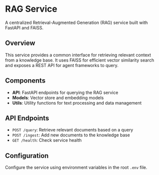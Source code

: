 # RAG Service

A centralized Retrieval-Augmented Generation (RAG) service built with FastAPI and FAISS.

## Overview

This service provides a common interface for retrieving relevant context from a knowledge base. It uses FAISS for efficient vector similarity search and exposes a REST API for agent frameworks to query.

## Components

- **API**: FastAPI endpoints for querying the RAG service
- **Models**: Vector store and embedding models
- **Utils**: Utility functions for text processing and data management

## API Endpoints

- `POST /query`: Retrieve relevant documents based on a query
- `POST /ingest`: Add new documents to the knowledge base
- `GET /health`: Check service health

## Configuration

Configure the service using environment variables in the root `.env` file.
